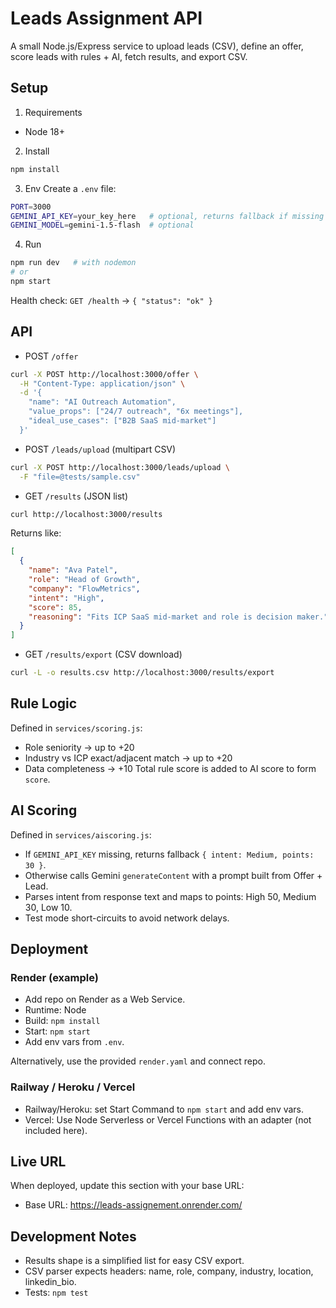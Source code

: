 # Leads Assignment API

A small Node.js/Express service to upload leads (CSV), define an offer, score leads with rules + AI, fetch results, and export CSV.

## Setup

1) Requirements
- Node 18+

2) Install
```bash
npm install
```

3) Env
Create a `.env` file:
```bash
PORT=3000
GEMINI_API_KEY=your_key_here   # optional, returns fallback if missing
GEMINI_MODEL=gemini-1.5-flash  # optional
```

4) Run
```bash
npm run dev   # with nodemon
# or
npm start
```

Health check: `GET /health` → `{ "status": "ok" }`

## API

- POST `/offer`
```bash
curl -X POST http://localhost:3000/offer \
  -H "Content-Type: application/json" \
  -d '{
    "name": "AI Outreach Automation",
    "value_props": ["24/7 outreach", "6x meetings"],
    "ideal_use_cases": ["B2B SaaS mid-market"]
  }'
```

- POST `/leads/upload` (multipart CSV)
```bash
curl -X POST http://localhost:3000/leads/upload \
  -F "file=@tests/sample.csv"
```

- GET `/results` (JSON list)
```bash
curl http://localhost:3000/results
```
Returns like:
```json
[
  {
    "name": "Ava Patel",
    "role": "Head of Growth",
    "company": "FlowMetrics",
    "intent": "High",
    "score": 85,
    "reasoning": "Fits ICP SaaS mid-market and role is decision maker."
  }
]
```

- GET `/results/export` (CSV download)
```bash
curl -L -o results.csv http://localhost:3000/results/export
```

## Rule Logic
Defined in `services/scoring.js`:
- Role seniority → up to +20
- Industry vs ICP exact/adjacent match → up to +20
- Data completeness → +10
Total rule score is added to AI score to form `score`.

## AI Scoring
Defined in `services/aiscoring.js`:
- If `GEMINI_API_KEY` missing, returns fallback `{ intent: Medium, points: 30 }`.
- Otherwise calls Gemini `generateContent` with a prompt built from Offer + Lead.
- Parses intent from response text and maps to points: High 50, Medium 30, Low 10.
- Test mode short-circuits to avoid network delays.

## Deployment

### Render (example)
- Add repo on Render as a Web Service.
- Runtime: Node
- Build: `npm install`
- Start: `npm start`
- Add env vars from `.env`.

Alternatively, use the provided `render.yaml` and connect repo.

### Railway / Heroku / Vercel
- Railway/Heroku: set Start Command to `npm start` and add env vars.
- Vercel: Use Node Serverless or Vercel Functions with an adapter (not included here).

## Live URL
When deployed, update this section with your base URL:
- Base URL: https://leads-assignement.onrender.com/

## Development Notes
- Results shape is a simplified list for easy CSV export.
- CSV parser expects headers: name, role, company, industry, location, linkedin_bio.
- Tests: `npm test`

